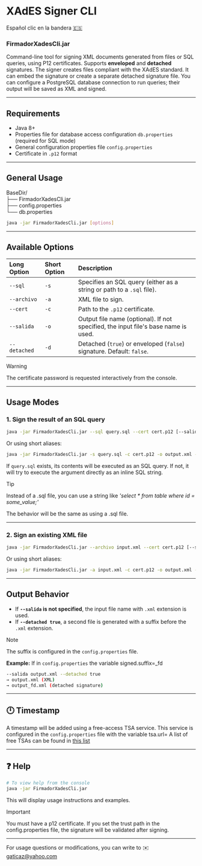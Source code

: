 # XAdES Signer CLI

Español clic en la bandera [:es:](README.md)
### FirmadorXadesCli.jar

Command-line tool for signing XML documents generated from files or SQL queries, using P12 certificates.
Supports **enveloped** and **detached** signatures.
The signer creates files compliant with the XAdES standard.
It can embed the signature or create a separate detached signature file.
You can configure a PostgreSQL database connection to run queries; their output will be saved as XML and signed.

---

## Requirements

- Java 8+
- Properties file for database access configuration `db.properties` (required for SQL mode)
- General configuration properties file `config.properties`
- Certificate in `.p12` format

---

## General Usage

BaseDir/  
├── FirmadorXadesCli.jar  
├── config.properties  
└── db.properties  

```bash
java -jar FirmadorXadesCli.jar [options]
```


---

## Available Options

| Long Option | Short Option | Description |
| :-- | :-- | :-- |
| `--sql` | `-s` | Specifies an SQL query (either as a string or path to a `.sql` file). |
| `--archivo` | `-a` | XML file to sign. |
| `--cert` | `-c` | Path to the `.p12` certificate. |
| `--salida` | `-o` | Output file name (optional). If not specified, the input file's base name is used. |
| `--detached` | `-d` | Detached (`true`) or enveloped (`false`) signature. Default: `false`. |

> [!WARNING]
> The certificate password is requested interactively from the console.

---

## Usage Modes

### 1. Sign the result of an SQL query

```bash
java -jar FirmadorXadesCli.jar --sql query.sql --cert cert.p12 [--salida output.xml] [--detached true|false]
```

Or using short aliases:

```bash
java -jar FirmadorXadesCli.jar -s query.sql -c cert.p12 -o output.xml -d true
```

If `query.sql` exists, its contents will be executed as an SQL query.
If not, it will try to execute the argument directly as an inline SQL string.

> [!TIP]
> Instead of a .sql file, you can use a string like _'select * from table where id = some_value;'_
>
> The behavior will be the same as using a .sql file.

---

### 2. Sign an existing XML file

```bash
java -jar FirmadorXadesCli.jar --archivo input.xml --cert cert.p12 [--salida output.xml] [--detached true|false]
```

Or using short aliases:

```bash
java -jar FirmadorXadesCli.jar -a input.xml -c cert.p12 -o output.xml -d true
```


---

## Output Behavior

- If **`--salida` is not specified**, the input file name with `.xml` extension is used.
- If **`--detached true`**, a second file is generated with a suffix before the `.xml` extension.
> [!NOTE]
> The suffix is configured in the `config.properties` file.


__Example:__
If in `config.properties` the variable signed.suffix=_fd


```bash
--salida output.xml --detached true
→ output.xml (XML)
→ output_fd.xml (detached signature)
```


---

## 🕛 Timestamp

A timestamp will be added using a free-access TSA service.
This service is configured in the `config.properties` file with the variable tsa.url=
A list of free TSAs can be found in [this list](TSA.MD)

---

## ❓ Help

```bash
# To view help from the console
java -jar FirmadorXadesCli.jar
```

This will display usage instructions and examples.

> [!IMPORTANT]
> You must have a p12 certificate.
> If you set the trust path in the config.properties file, the signature will be validated after signing.

---

For usage questions or modifications, you can write to ✉️ gaticaz@yahoo.com
